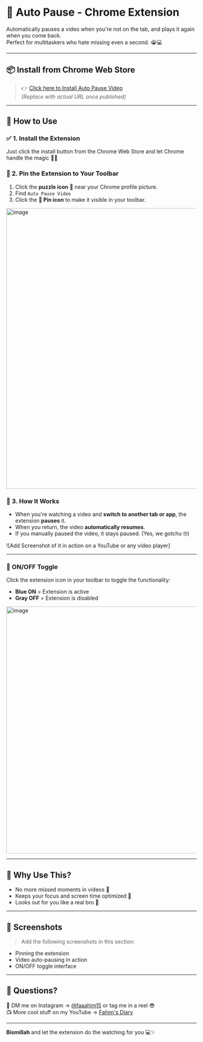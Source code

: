 # 🎥 Auto Pause - Chrome Extension

Automatically pauses a video when you're not on the tab, and plays it again when you come back.  
Perfect for multitaskers who hate missing even a second. 😭💻

---

## 📦 Install from Chrome Web Store

> 👉 [Click here to Install Auto Pause Video](https://chrome.google.com/webstore/detail/auto-pause-video/your-extension-id-here)  
> *(Replace with actual URL once published)*

---

## 🚀 How to Use

### ✅ 1. Install the Extension
Just click the install button from the Chrome Web Store and let Chrome handle the magic 🧙‍♂️

### 📌 2. Pin the Extension to Your Toolbar
1. Click the **puzzle icon** 🔧 near your Chrome profile picture.
2. Find `Auto Pause Video`
3. Click the **📌 Pin icon** to make it visible in your toolbar.

<img width="743" alt="image" src="https://github.com/user-attachments/assets/879bc0fe-a03d-4ca1-a7fa-a2403c2f7566" />


### 🔁 3. How It Works
- When you're watching a video and **switch to another tab or app**, the extension **pauses** it.
- When you return, the video **automatically resumes**.
- If you manually paused the video, it stays paused. (Yes, we gotchu 🤓)

![Add Screenshot of it in action on a YouTube or any video player]

---

### 🔘 ON/OFF Toggle

Click the extension icon in your toolbar to toggle the functionality:
- **Blue ON** = Extension is active
- **Gray OFF** = Extension is disabled

<img width="654" alt="image" src="https://github.com/user-attachments/assets/4c478cd6-8f18-4937-934e-aeb82e6ef962" />


---

## 🧠 Why Use This?
- No more missed moments in videos 😤
- Keeps your focus and screen time optimized 🌚
- Looks out for you like a real bro 💋

---

## 📸 Screenshots

> Add the following screenshots in this section:
- Pinning the extension
- Video auto-pausing in action
- ON/OFF toggle interface

---

## 📩 Questions?

<p>
  📩 DM me on Instagram → <a href="https://www.instagram.com/faaahim15" target="_blank" rel="noopener noreferrer">@faaahim15</a> or tag me in a reel 😎<br>
  📺 More cool stuff on my YouTube → <a href="https://www.youtube.com/@Fahim-zk" target="_blank" rel="noopener noreferrer">Fahim's Diary</a>
</p>

---

**Bismillah** and let the extension do the watching for you 💻✨
